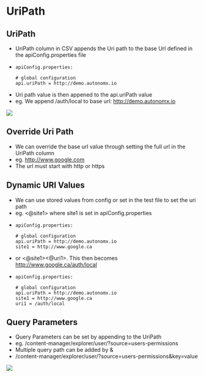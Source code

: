 # UriPath

## UriPath

* UriPath column in CSV appends the Uri path to the base Url defined in the apiConfig.properties file
* ```text
  apiConfig.properties:

  # global configuration
  api.uriPath = http://demo.autonomx.io
  ```
* Uri path value is then appened to the api.uriPath value
* eg. We append /auth/local to base url: http://demo.autonomx.io

![](../../../../.gitbook/assets/image%20%2854%29.png)

## Override Uri Path

* We can override the base url value through setting the full url in the UriPath column
* eg. http://www.google.com
* The url must start with http or https

## Dynamic URI Values

* We can use stored values from config or set in the test file to set the uri path
* eg. &lt;@site1&gt; where site1 is set in apiConfig.properties
* ```text
  apiConfig.properties:

  # global configuration
  api.uriPath = http://demo.autonomx.io
  site1 = http://www.google.ca
  ```
* or &lt;@site1&gt;&lt;@uri1&gt;. This then becomes http://www.google.ca/auth/local
* ```text
  apiConfig.properties:

  # global configuration
  api.uriPath = http://demo.autonomx.io
  site1 = http://www.google.ca
  uri1 = /auth/local    
  ```

## Query Parameters

* Query Parameters can be set by appending to the UriPath 
* eg. /content-manager/explorer/user/?source=users-permissions
* Multiple query path can be added by & 
* /content-manager/explorer/user/?source=users-permissions&key=value

![](../../../../.gitbook/assets/image%20%28106%29.png)

